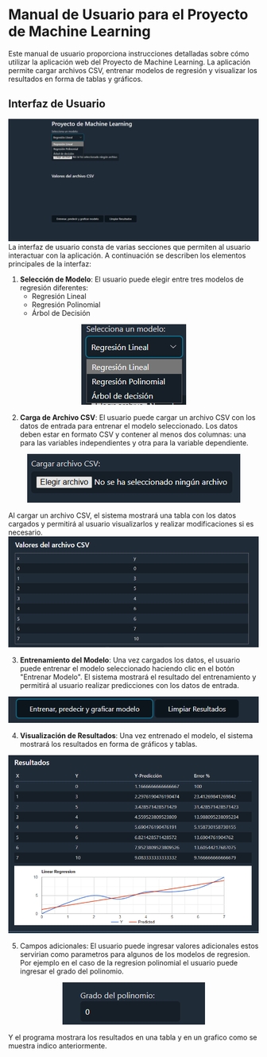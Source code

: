 # Manual de Usuario para el Proyecto de Machine Learning

Este manual de usuario proporciona instrucciones detalladas sobre cómo utilizar la aplicación web del Proyecto de Machine Learning. La aplicación permite cargar archivos CSV, entrenar modelos de regresión y visualizar los resultados en forma de tablas y gráficos.


## Interfaz de Usuario
![alt text](imgs/image.png)
La interfaz de usuario consta de varias secciones que permiten al usuario interactuar con la aplicación. A continuación se describen los elementos principales de la interfaz:

1. **Selección de Modelo**: El usuario puede elegir entre tres modelos de regresión diferentes:
   - Regresión Lineal
   - Regresión Polinomial
   - Árbol de Decisión

<div align="center">
    <img src="imgs/image-1.png" alt="Descripción de la imagen">
</div>


2. **Carga de Archivo CSV**: El usuario puede cargar un archivo CSV con los datos de entrada para entrenar el modelo seleccionado. Los datos deben estar en formato CSV y contener al menos dos columnas: una para las variables independientes y otra para la variable dependiente.

<div align="center">
    <img src="imgs/image-2.png" alt="Descripción de la imagen">
</div>

Al cargar un archivo CSV, el sistema mostrará una tabla con los datos cargados y permitirá al usuario visualizarlos y realizar modificaciones si es necesario.
![alt text](imgs/image-3.png)

3. **Entrenamiento del Modelo**: Una vez cargados los datos, el usuario puede entrenar el modelo seleccionado haciendo clic en el botón "Entrenar Modelo". El sistema mostrará el resultado del entrenamiento y permitirá al usuario realizar predicciones con los datos de entrada.

<div align="center">
    <img src="imgs/image-4.png" alt="Descripción de la imagen">
</div>

4. **Visualización de Resultados**: Una vez entrenado el modelo, el sistema mostrará los resultados en forma de gráficos y tablas. 

![alt text](imgs/image-5.png)


5. Campos adicionales: El usuario puede ingresar valores adicionales estos servirian como parametros para algunos de los modelos de regresion. Por ejemplo en el caso de la regresion polinomial el usuario puede ingresar el grado del polinomio.

<div align="center">
    <img src="imgs/image-6.png" alt="Descripción de la imagen">
</div>

Y el programa mostrara los resultados en una tabla y en un grafico como se muestra indico anteriormente.

